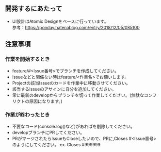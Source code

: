 ## 開発するにあたって
* UI設計はAtomic Designをベースに行っています。<br />
参考：https://ponday.hatenablog.com/entry/2018/12/05/085100


## 注意事項
### 作業を開始するとき
* feature/#<Issue番号>でブランチを作成してください。
* Issueなどと関係ない時はfeature/<作業名>でお願いします。
* Projectの該当Issueのカードを作業中に移動させてください。
* 該当するIssueのアサインに自分を追加してください。
* 常に最新のdevelopからブランチを切って作業してください。(無駄なコンフリクトの原因になります。)

### 作業が終わったとき
* 不要なコード(console.log()など)があればを削除してください。
* developブランチにPRしてください。
* PRがマージされたらIssueもCloseしたいので、PRに,Closes  #<Issue番号>のようにしてください。
ex. Closes  #999999
